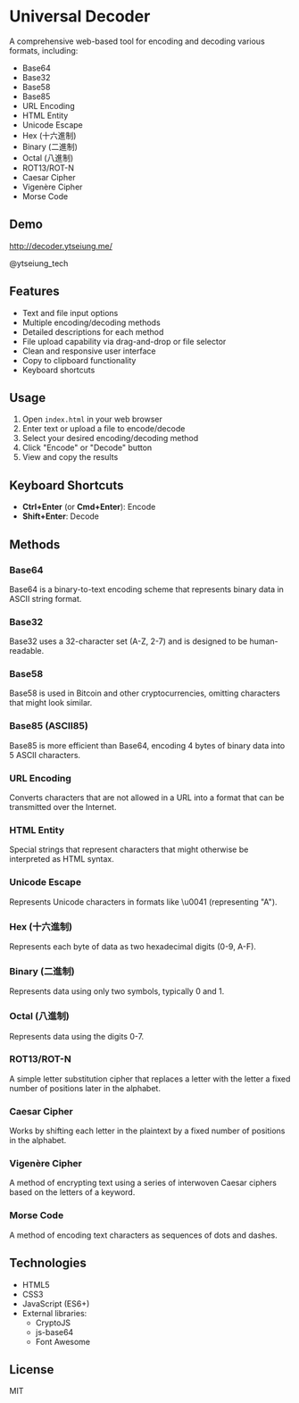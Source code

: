 # Universal Decoder

A comprehensive web-based tool for encoding and decoding various formats, including:

- Base64
- Base32
- Base58
- Base85
- URL Encoding
- HTML Entity
- Unicode Escape
- Hex (十六進制)
- Binary (二進制)
- Octal (八進制)
- ROT13/ROT-N
- Caesar Cipher
- Vigenère Cipher
- Morse Code

## Demo

http://decoder.ytseiung.me/

@ytseiung_tech

## Features

- Text and file input options
- Multiple encoding/decoding methods
- Detailed descriptions for each method
- File upload capability via drag-and-drop or file selector
- Clean and responsive user interface
- Copy to clipboard functionality
- Keyboard shortcuts

## Usage

1. Open `index.html` in your web browser
2. Enter text or upload a file to encode/decode
3. Select your desired encoding/decoding method
4. Click "Encode" or "Decode" button
5. View and copy the results

## Keyboard Shortcuts

- **Ctrl+Enter** (or **Cmd+Enter**): Encode
- **Shift+Enter**: Decode

## Methods

### Base64
Base64 is a binary-to-text encoding scheme that represents binary data in ASCII string format.

### Base32
Base32 uses a 32-character set (A-Z, 2-7) and is designed to be human-readable.

### Base58
Base58 is used in Bitcoin and other cryptocurrencies, omitting characters that might look similar.

### Base85 (ASCII85)
Base85 is more efficient than Base64, encoding 4 bytes of binary data into 5 ASCII characters.

### URL Encoding
Converts characters that are not allowed in a URL into a format that can be transmitted over the Internet.

### HTML Entity
Special strings that represent characters that might otherwise be interpreted as HTML syntax.

### Unicode Escape
Represents Unicode characters in formats like \u0041 (representing "A").

### Hex (十六進制)
Represents each byte of data as two hexadecimal digits (0-9, A-F).

### Binary (二進制)
Represents data using only two symbols, typically 0 and 1.

### Octal (八進制)
Represents data using the digits 0-7.

### ROT13/ROT-N
A simple letter substitution cipher that replaces a letter with the letter a fixed number of positions later in the alphabet.

### Caesar Cipher
Works by shifting each letter in the plaintext by a fixed number of positions in the alphabet.

### Vigenère Cipher
A method of encrypting text using a series of interwoven Caesar ciphers based on the letters of a keyword.

### Morse Code
A method of encoding text characters as sequences of dots and dashes.

## Technologies

- HTML5
- CSS3
- JavaScript (ES6+)
- External libraries:
  - CryptoJS
  - js-base64
  - Font Awesome

## License

MIT
